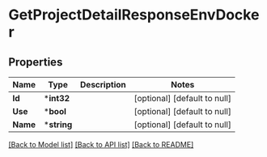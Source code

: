# GetProjectDetailResponseEnvDocker

## Properties
Name | Type | Description | Notes
------------ | ------------- | ------------- | -------------
**Id** | ***int32** |  | [optional] [default to null]
**Use** | ***bool** |  | [optional] [default to null]
**Name** | ***string** |  | [optional] [default to null]


[[Back to Model list]](../README.md#documentation-for-models) [[Back to API list]](../README.md#documentation-for-api-endpoints) [[Back to README]](../README.md)


